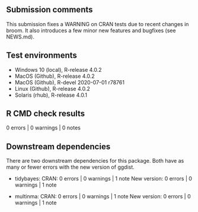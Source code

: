 ## Submission comments
This submission fixes a WARNING on CRAN tests due to recent 
changes in broom. It also introduces a few minor new features
and bugfixes (see NEWS.md).

## Test environments
* Windows 10 (local), R-release 4.0.2
* MacOS (Github), R-release 4.0.2
* MacOS (Github), R-devel 2020-07-01 r78761
* Linux (Github), R-release 4.0.2
* Solaris (rhub), R-release 4.0.1

## R CMD check results
0 errors | 0 warnings | 0 notes

## Downstream dependencies
There are two downstream dependencies for this package. Both 
have as many or fewer errors with the new version of ggdist.

* tidybayes:
  CRAN:        0 errors | 0 warnings | 1 note
  New version: 0 errors | 0 warnings | 1 note

* multinma:
  CRAN:        0 errors | 0 warnings | 1 note
  New version: 0 errors | 0 warnings | 1 note
